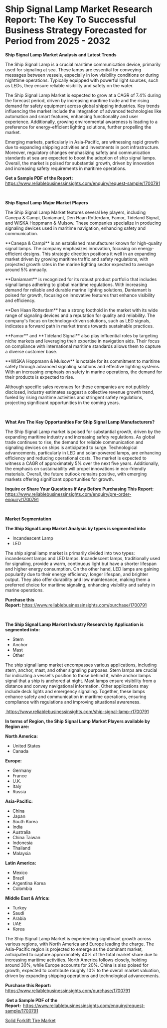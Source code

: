 <p><h1>Ship Signal Lamp Market Research Report: The Key To Successful Business Strategy Forecasted for Period from 2025 - 2032</h1></p><p><strong>Ship Signal Lamp Market Analysis and Latest Trends</strong></p>
<p><p>The Ship Signal Lamp is a crucial maritime communication device, primarily used for signaling at sea. These lamps are essential for conveying messages between vessels, especially in low visibility conditions or during nighttime operations. Typically equipped with powerful light sources, such as LEDs, they ensure reliable visibility and safety on the water.</p><p>The Ship Signal Lamp Market is expected to grow at a CAGR of 7.4% during the forecast period, driven by increasing maritime trade and the rising demand for safety equipment across global shipping industries. Key trends influencing the market include the integration of advanced technologies like automation and smart features, enhancing functionality and user experience. Additionally, growing environmental awareness is leading to a preference for energy-efficient lighting solutions, further propelling the market.</p><p>Emerging markets, particularly in Asia-Pacific, are witnessing rapid growth due to expanding shipping activities and investments in port infrastructure. Moreover, regulatory changes emphasizing safety and communication standards at sea are expected to boost the adoption of ship signal lamps. Overall, the market is poised for substantial growth, driven by innovation and increasing safety requirements in maritime operations.</p></p>
<p><strong>Get a Sample PDF of the Report:&nbsp;</strong> <a href="https://www.reliablebusinessinsights.com/enquiry/request-sample/1700791?utm_campaign=3547&utm_medium=2&utm_source=Github&utm_content=ia&utm_term=27032025&utm_id=ship-signal-lamp">https://www.reliablebusinessinsights.com/enquiry/request-sample/1700791</a></p>
<p>&nbsp;</p>
<p><strong>Ship Signal Lamp Major Market Players</strong></p>
<p><p>The Ship Signal Lamp Market features several key players, including Canepa & Campi, Daniamant, Den Haan Rotterdam, Famor, Tideland Signal, and WISKA Hoppmann & Mulsow. These companies specialize in producing signaling devices used in maritime navigation, enhancing safety and communication.</p><p>**Canepa & Campi** is an established manufacturer known for high-quality signal lamps. The company emphasizes innovation, focusing on energy-efficient designs. This strategic direction positions it well in an expanding market driven by growing maritime traffic and safety regulations, with projected growth rates in the marine lighting sector expected to average around 5% annually.</p><p>**Daniamant** is recognized for its robust product portfolio that includes signal lamps adhering to global maritime regulations. With increasing demand for reliable and durable marine lighting solutions, Daniamant is poised for growth, focusing on innovative features that enhance visibility and efficiency.</p><p>**Den Haan Rotterdam** has a strong foothold in the market with its wide range of signaling devices and a reputation for quality and reliability. The company's focus on technology-driven solutions, such as LED signals, indicates a forward path in market trends towards sustainable practices.</p><p>**Famor** and **Tideland Signal** also play influential roles by targeting niche markets and leveraging their expertise in navigation aids. Their focus on compliance with international maritime standards allows them to capture a diverse customer base.</p><p>**WISKA Hoppmann & Mulsow** is notable for its commitment to maritime safety through advanced signaling solutions and effective lighting systems. With an increasing emphasis on safety in marine operations, the demand for their products is expected to rise.</p><p>Although specific sales revenues for these companies are not publicly disclosed, industry estimates suggest a collective revenue growth trend, fueled by rising maritime activities and stringent safety regulations, projecting significant opportunities in the coming years.</p></p>
<p>&nbsp;</p>
<p><strong>What Are The Key Opportunities For Ship Signal Lamp Manufacturers?</strong></p>
<p><p>The Ship Signal Lamp market is poised for substantial growth, driven by the expanding maritime industry and increasing safety regulations. As global trade continues to rise, the demand for reliable communication and signaling devices on ships is anticipated to surge. Technological advancements, particularly in LED and solar-powered lamps, are enhancing efficiency and reducing operational costs. The market is expected to witness a CAGR of approximately 5% over the next five years. Additionally, the emphasis on sustainability will propel innovations in eco-friendly materials. Overall, the future outlook remains positive, with emerging markets offering significant opportunities for growth.</p></p>
<p><strong>Inquire or Share Your Questions If Any Before Purchasing This Report:</strong> <a href="https://www.reliablebusinessinsights.com/enquiry/pre-order-enquiry/1700791?utm_campaign=3547&utm_medium=2&utm_source=Github&utm_content=ia&utm_term=27032025&utm_id=ship-signal-lamp">https://www.reliablebusinessinsights.com/enquiry/pre-order-enquiry/1700791</a></p>
<p>&nbsp;</p>
<p><strong>Market Segmentation</strong></p>
<p><strong>The Ship Signal Lamp Market Analysis by types is segmented into:</strong></p>
<p><ul><li>Incandescent Lamp</li><li>LED</li></ul></p>
<p><p>The ship signal lamp market is primarily divided into two types: incandescent lamps and LED lamps. Incandescent lamps, traditionally used for signaling, provide a warm, continuous light but have a shorter lifespan and higher energy consumption. On the other hand, LED lamps are gaining popularity due to their energy efficiency, longer lifespan, and brighter output. They also offer durability and low maintenance, making them a preferred choice for maritime signaling, enhancing visibility and safety in marine operations.</p></p>
<p><strong>Purchase this Report:&nbsp;</strong><a href="https://www.reliablebusinessinsights.com/purchase/1700791?utm_campaign=3547&utm_medium=2&utm_source=Github&utm_content=ia&utm_term=27032025&utm_id=ship-signal-lamp">https://www.reliablebusinessinsights.com/purchase/1700791</a></p>
<p>&nbsp;</p>
<p><strong>The Ship Signal Lamp Market Industry Research by Application is segmented into:</strong></p>
<p><ul><li>Stern</li><li>Anchor</li><li>Mast</li><li>Other</li></ul></p>
<p><p>The ship signal lamp market encompasses various applications, including stern, anchor, mast, and other signaling purposes. Stern lamps are crucial for indicating a vessel's position to those behind it, while anchor lamps signal that a ship is anchored at night. Mast lamps ensure visibility from a distance and convey navigational information. Other applications may include deck lights and emergency signaling. Together, these lamps enhance safety and communication in maritime operations, ensuring compliance with regulations and improving situational awareness.</p></p>
<p><a href="https://www.reliablebusinessinsights.com/ship-signal-lamp-r1700791?utm_campaign=3547&utm_medium=2&utm_source=Github&utm_content=ia&utm_term=27032025&utm_id=ship-signal-lamp">&nbsp;https://www.reliablebusinessinsights.com/ship-signal-lamp-r1700791</a></p>
<p><strong>In terms of Region, the Ship Signal Lamp Market Players available by Region are:</strong></p>
<p>
    <p> <strong> North America: </strong>
        <ul>
            <li>United States</li>
            <li>Canada</li>
        </ul>
        </p> 
    <p> <strong> Europe: </strong>
        <ul>
            <li>Germany</li>
            <li>France</li>
            <li>U.K.</li>
            <li>Italy</li>
            <li>Russia</li>
        </ul>
        </p> 
    <p> <strong> Asia-Pacific: </strong>
        <ul>
            <li>China</li>
            <li>Japan</li>
            <li>South Korea</li>
            <li>India</li>
            <li>Australia</li>
            <li>China Taiwan</li>
            <li>Indonesia</li>
            <li>Thailand</li>
            <li>Malaysia</li>
        </ul>
        </p> 
    <p> <strong> Latin America: </strong>
        <ul>
            <li>Mexico</li>
            <li>Brazil</li>
            <li>Argentina Korea</li>
            <li>Colombia</li>
        </ul>
        </p> 
    <p> <strong> Middle East & Africa: </strong>
        <ul>
            <li>Turkey</li>
            <li>Saudi</li>
            <li>Arabia</li>
            <li>UAE</li>
            <li>Korea</li>
        </ul>
    </p>
    </p>
<p><p>The Ship Signal Lamp Market is experiencing significant growth across various regions, with North America and Europe leading the charge. The Asia-Pacific region is projected to emerge as the dominant market, anticipated to capture approximately 40% of the total market share due to increasing maritime activities. North America follows closely, holding around 30%, while Europe accounts for 20%. China is also poised for growth, expected to contribute roughly 10% to the overall market valuation, driven by expanding shipping operations and technological advancements.</p></p>
<p><strong>Purchase this Report: </strong><a href="https://www.reliablebusinessinsights.com/purchase/1700791?utm_campaign=3547&utm_medium=2&utm_source=Github&utm_content=ia&utm_term=27032025&utm_id=ship-signal-lamp">https://www.reliablebusinessinsights.com/purchase/1700791</a></p>
<p>&nbsp;<strong>Get a Sample PDF of the Report:&nbsp;&nbsp;</strong><a href="https://www.reliablebusinessinsights.com/enquiry/request-sample/1700791?utm_campaign=3547&utm_medium=2&utm_source=Github&utm_content=ia&utm_term=27032025&utm_id=ship-signal-lamp">https://www.reliablebusinessinsights.com/enquiry/request-sample/1700791</a></p>
<p><strong></strong></p>
<p><p><a href="https://github.com/prantoblouin/Market-Research-Report-List-1/blob/main/solid-forklift-tire-market.md?utm_campaign=3547&utm_medium=2&utm_source=Github&utm_content=ia&utm_term=27032025&utm_id=ship-signal-lamp">Solid Forklift Tire Market</a></p></p>